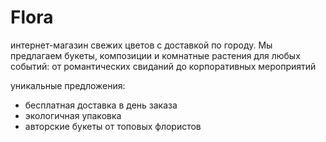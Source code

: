 # Flora
интернет-магазин свежих цветов с доставкой по городу. Мы предлагаем букеты, композиции и комнатные растения для любых событий: от романтических свиданий до корпоративных мероприятий


уникальные предложения:
* бесплатная доставка в день заказа
* экологичная упаковка
* авторские букеты от топовых флористов
